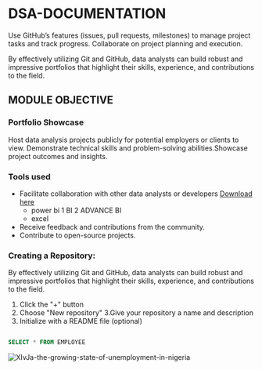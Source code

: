 # DSA-DOCUMENTATION
Use GitHub’s features (issues, pull requests, milestones) to manage project tasks and track progress.
Collaborate on project planning and execution.

By effectively utilizing Git and GitHub, data analysts can build robust and impressive portfolios that highlight their skills, experience, and contributions to the field.

## MODULE OBJECTIVE
### Portfolio Showcase
Host data analysis projects publicly for potential employers or clients to view. Demonstrate technical skills and problem-solving abilities.Showcase project outcomes and insights.

### Tools used
- Facilitate collaboration with other data analysts or developers [Download here](https://wwww.microsoft.com)
  - power bi
    1 BI
    2 ADVANCE BI
  - excel
- Receive feedback and contributions from the community.
- Contribute to open-source projects.
### Creating a Repository:
By effectively utilizing Git and GitHub, data analysts can build robust and impressive portfolios that highlight their skills, experience, and contributions to the field.
 1. Click the "+" button
 2. Choose "New repository"
 3.Give your repository a name and description
 4. Initialize with a README file (optional)

```sql

SELECT * FROM EMPLOYEE

```

![XIvJa-the-growing-state-of-unemployment-in-nigeria](https://github.com/user-attachments/assets/87a53fd6-eadd-49b2-8f4e-86b5dc2aec7b)













